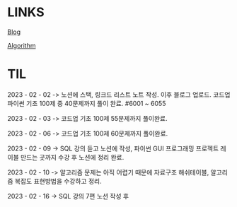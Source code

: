 # LINKS
[Blog](https://kukurubbing.tistory.com)

[Algorithm](https://github.com/mangji12/algorithm)

# TIL 

2023 - 02 - 02 -> 노션에 스택, 링크드 리스트 노트 작성. 이후 블로그 업로드. 코드업 파이썬 기초 100제 중 40문제까지 풀이 완료. #6001 ~ 6055

2023 - 02 - 03 -> 코드업 기초 100제 55문제까지 풀이완료.

2023 - 02 - 06 -> 코드업 기초 100제 60문제까지 풀이완료.

2023 - 02 - 09 -> SQL 강의 듣고 노션에 작성, 파이썬 GUI 프로그래밍 프로젝트 레이블 만드는 곳까지 수강 후 노션에 정리 완료.

2023 - 02 - 10 -> 알고리즘 문제는 아직 어렵기 때문에 자료구조 해쉬테이블, 알고리즘 복잡도 표현방법을 수강하고 정리. 

2023 - 02 - 16 -> SQL 강의 7편 노션 작성 후 
